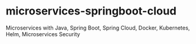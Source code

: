 # microservices-springboot-cloud
Microservices with Java, Spring Boot, Spring Cloud, Docker, Kubernetes, Helm, Microservices Security
